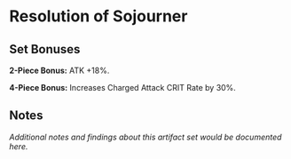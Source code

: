# Resolution of Sojourner

## Set Bonuses

**2-Piece Bonus:** ATK +18%.

**4-Piece Bonus:** Increases Charged Attack CRIT Rate by 30%.

## Notes

*Additional notes and findings about this artifact set would be documented here.*


